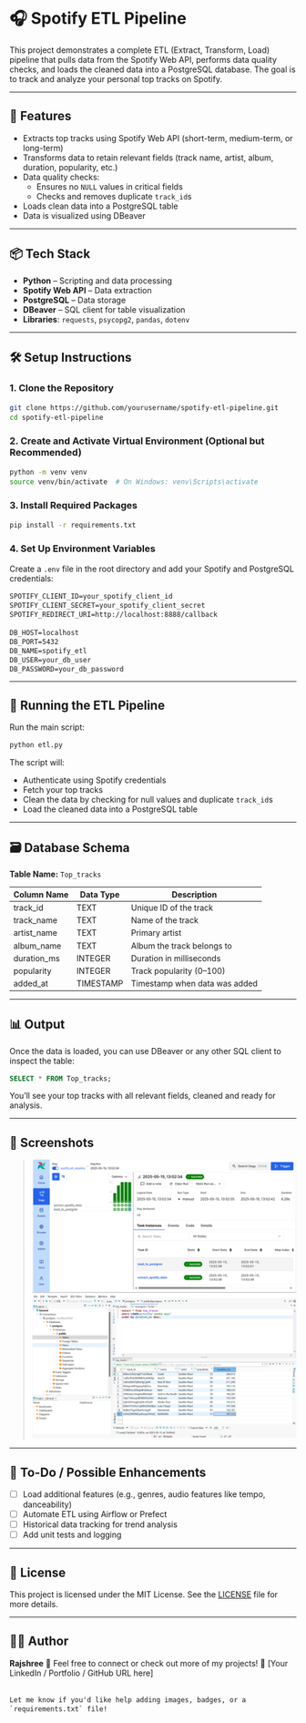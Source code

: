 # 🎧 Spotify ETL Pipeline

This project demonstrates a complete ETL (Extract, Transform, Load) pipeline that pulls data from the Spotify Web API, performs data quality checks, and loads the cleaned data into a PostgreSQL database. The goal is to track and analyze your personal top tracks on Spotify.

---

## 🚀 Features

- Extracts top tracks using Spotify Web API (short-term, medium-term, or long-term)
- Transforms data to retain relevant fields (track name, artist, album, duration, popularity, etc.)
- Data quality checks:
  - Ensures no `NULL` values in critical fields
  - Checks and removes duplicate `track_id`s
- Loads clean data into a PostgreSQL table
- Data is visualized using DBeaver

---

## 📦 Tech Stack

- **Python** – Scripting and data processing  
- **Spotify Web API** – Data extraction  
- **PostgreSQL** – Data storage  
- **DBeaver** – SQL client for table visualization  
- **Libraries**: `requests`, `psycopg2`, `pandas`, `dotenv`

---

## 🛠️ Setup Instructions

### 1. Clone the Repository

```bash
git clone https://github.com/yourusername/spotify-etl-pipeline.git
cd spotify-etl-pipeline
````

### 2. Create and Activate Virtual Environment (Optional but Recommended)

```bash
python -m venv venv
source venv/bin/activate  # On Windows: venv\Scripts\activate
```

### 3. Install Required Packages

```bash
pip install -r requirements.txt
```

### 4. Set Up Environment Variables

Create a `.env` file in the root directory and add your Spotify and PostgreSQL credentials:

```env
SPOTIFY_CLIENT_ID=your_spotify_client_id
SPOTIFY_CLIENT_SECRET=your_spotify_client_secret
SPOTIFY_REDIRECT_URI=http://localhost:8888/callback

DB_HOST=localhost
DB_PORT=5432
DB_NAME=spotify_etl
DB_USER=your_db_user
DB_PASSWORD=your_db_password
```

---

## 🧪 Running the ETL Pipeline

Run the main script:

```bash
python etl.py
```

The script will:

* Authenticate using Spotify credentials
* Fetch your top tracks
* Clean the data by checking for null values and duplicate `track_id`s
* Load the cleaned data into a PostgreSQL table

---

## 🗃️ Database Schema

**Table Name:** `Top_tracks`

| Column Name  | Data Type | Description                   |
| ------------ | --------- | ----------------------------- |
| track\_id    | TEXT      | Unique ID of the track        |
| track\_name  | TEXT      | Name of the track             |
| artist\_name | TEXT      | Primary artist                |
| album\_name  | TEXT      | Album the track belongs to    |
| duration\_ms | INTEGER   | Duration in milliseconds      |
| popularity   | INTEGER   | Track popularity (0–100)      |
| added\_at    | TIMESTAMP | Timestamp when data was added |

---

## 📊 Output

Once the data is loaded, you can use DBeaver or any other SQL client to inspect the table:

```sql
SELECT * FROM Top_tracks;
```

You’ll see your top tracks with all relevant fields, cleaned and ready for analysis.

---

## 📸 Screenshots

> ![Spotify DAG](Spotify_DAG.png)
> ![Spotify Top Tracks Table in DBeaver](Spotify_Top_Tracks.png)

---

## 📌 To-Do / Possible Enhancements

* [ ] Load additional features (e.g., genres, audio features like tempo, danceability)
* [ ] Automate ETL using Airflow or Prefect
* [ ] Historical data tracking for trend analysis
* [ ] Add unit tests and logging

---

## 📝 License

This project is licensed under the MIT License.
See the [LICENSE](LICENSE) file for more details.

---

## 🙋‍♀️ Author

**Rajshree**
📧 Feel free to connect or check out more of my projects!
🔗 \[Your LinkedIn / Portfolio / GitHub URL here]

```

Let me know if you'd like help adding images, badges, or a `requirements.txt` file!
```
